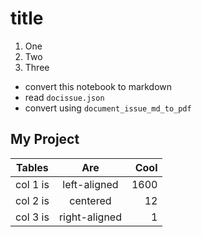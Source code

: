 
# title

1.  One
2.  Two
3.  Three

-   convert this notebook to markdown
-   read `docissue.json`
-   convert using `document_issue_md_to_pdf`

## My Project

| Tables   |      Are      | Cool |
|----------|:-------------:|-----:|
| col 1 is |  left-aligned | 1600 |
| col 2 is |    centered   |   12 |
| col 3 is | right-aligned |    1 |
